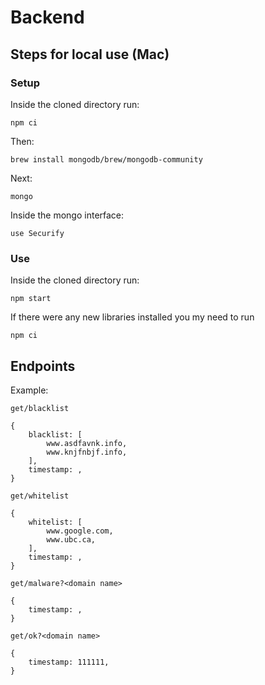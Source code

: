# Backend

## Steps for local use (Mac)
### Setup
Inside the cloned directory run:
```
npm ci
```

Then:
```
brew install mongodb/brew/mongodb-community
```
Next:
```
mongo
```

Inside the mongo interface:
```
use Securify
```

### Use
Inside the cloned directory run:
```
npm start
```

If there were any new libraries installed you my need to run
```
npm ci
```

## Endpoints

Example:

`get/blacklist`

```
{
    blacklist: [
        www.asdfavnk.info,
        www.knjfnbjf.info,
    ],
    timestamp: ,
}
```

`get/whitelist`

```
{
    whitelist: [
        www.google.com,
        www.ubc.ca,
    ],
    timestamp: ,
}
```

`get/malware?<domain name>`

```
{
    timestamp: ,
}
```

`get/ok?<domain name>`

```
{
    timestamp: 111111,
}
